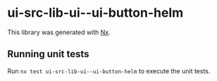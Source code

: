 # ui-src-lib-ui--ui-button-helm

This library was generated with [Nx](https://nx.dev).

## Running unit tests

Run `nx test ui-src-lib-ui--ui-button-helm` to execute the unit tests.
